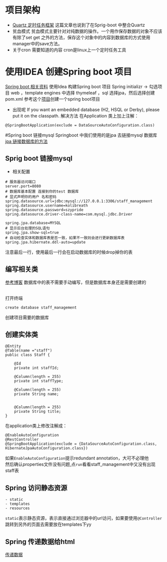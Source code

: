 # 项目架构
- [Quartz 定时任务框架](https://juejin.im/post/5ab77f5d6fb9a028e52dccc3)
这篇文章也说到了在Sprig-boot 中整合Quartz
- 贫血模式
贫血模式主要针对对纯数据的操作。一个用作保存数据的对象不应该有除了set get 之外的方法，保存这个对象中的内容到数据库的方式使用manager中的save方法。
- 关于cron 需要知道的内容
cron是linux上一个定时任务工具

# 使用IDEA 创建Spring boot 项目
[Spring boot 相关资料](http://www.ityouknow.com/spring-boot)
使用Idea 构建Spring boot 项目
Spring initializr -> 勾选项目 web ，template engines 中选择 thymeleaf ，sql 选择jpa，然后选择创建pom.xml
参考这个[项目](http://tengj.top/2017/02/26/springboot1/)创建一个spring boot项目

- 出现呢 If you want an embedded database (H2, HSQL or Derby), please put it on the classpath.
解决方法
在Application 类上加上注解：
```
@SpringBootApplication(exclude = DataSourceAutoConfiguration.class)
```

#Spring boot 链接mysql
Springboot 中我们使用的是jpa 去链接mysql 数据库
[jpa 链接数据库的方法](https://blog.csdn.net/jinbaosite/article/details/77587600)

## Sprig boot 链接mysql
- 相关配置
```
# 服务器访问端口
server.port=8080
# 数据库基本配置 连接到你的test 数据库
# 显式声明你的用户 名和密码
spring.datasource.url=jdbc:mysql://127.0.0.1:3306/staff_management
spring.datasource.username=kolibreath
spring.datasource.password=szypride
spring.datasource.driver-class-name=com.mysql.jdbc.Driver

spring.jpa.database=MYSQL
# 显示后台处理的SQL语句
spring.jpa.show-sql=true
# 自动检查实体和数据库表是否一致，如果不一致则会进行更新数据库表
spring.jpa.hibernate.ddl-auto=update
```
注意最后一行，使用最后一行会在启动数据库的时候drop掉你的表
## 编写相关类
[参考博客](https://juejin.im/post/5aa733af518825558a0646fb)
数据库中的表不需要手动编写，但是数据库本身还是需要创建的

<br>
打开终端

```
create database staff_management
```
创建项目需要的数据库

## 创建实体类

```
@Entity
@Table(name ="staff")
public class Staff {

    @Id
    private int staffId;

    @Column(length = 255)
    private int staffType;

    @Column(length = 255)
    private String name;


    @Column(length = 255)
    private String title;
}
```

在application类上修改注解成：


```
@EnableAutoConfiguration
@RestController
@SpringBootApplication(exclude = {DataSourceAutoConfiguration.class, HibernateJpaAutoConfiguration.class})

```
如果``EnableAutoConfiguration``提示redundant annotation，大可不必理他<br>
然后确认properties文件没有问题,点``run``看看staff_management中又没有出现staff表

## Spring 访问静态资源
```
- static
- templates
- resources
```
``static``表示静态资源，表示直接通过浏览器中的url访问，如果要使用``@Controller`` 跳转到另外的页面去需要放在templates下yy

## Spring 传递数据给html
[传递数据](https://blog.csdn.net/weixin_36380516/article/details/78668199)